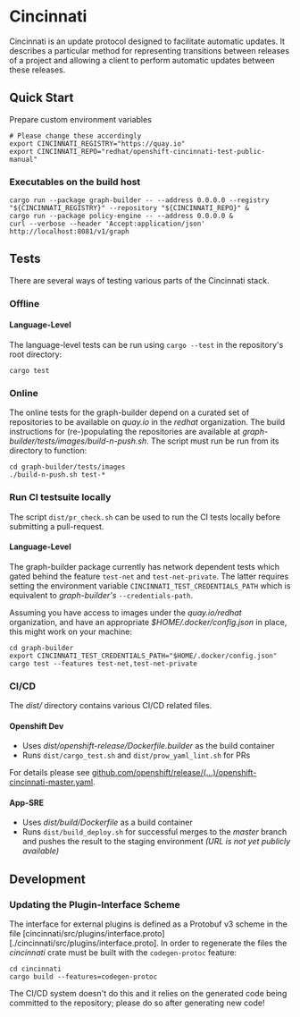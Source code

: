 # Cincinnati

Cincinnati is an update protocol designed to facilitate automatic updates. It describes a particular method for representing transitions between releases of a project and allowing a client to perform automatic updates between these releases.

## Quick Start

Prepare custom environment variables

```console
# Please change these accordingly
export CINCINNATI_REGISTRY="https://quay.io"
export CINCINNATI_REPO="redhat/openshift-cincinnati-test-public-manual"
```

### Executables on the build host

```console
cargo run --package graph-builder -- --address 0.0.0.0 --registry "${CINCINNATI_REGISTRY}" --repository "${CINCINNATI_REPO}" &
cargo run --package policy-engine -- --address 0.0.0.0 &
curl --verbose --header 'Accept:application/json' http://localhost:8081/v1/graph
```

## Tests
There are several ways of testing various parts of the Cincinnati stack.

### Offline

#### Language-Level
The language-level tests can be run using `cargo --test` in the repository's root directory:

```console
cargo test
```

### Online
The online tests for the graph-builder depend on a curated set of repositories to be available on *quay.io* in the *redhat* organization.
The build instructions for (re-)populating the repositories are available at *graph-builder/tests/images/build-n-push.sh*.
The script must run be run from its directory to function:

```console
cd graph-builder/tests/images
./build-n-push.sh test-*
```

### Run CI testsuite locally
The script `dist/pr_check.sh` can be used to run the CI tests locally before submitting a pull-request.

#### Language-Level
The graph-builder package currently has network dependent tests which gated behind the feature `test-net` and `test-net-private`.
The latter requires setting the environment variable `CINCINNATI_TEST_CREDENTIALS_PATH` which is equivalent to *graph-builder's* `--credentials-path`.

Assuming you have access to images under the *quay.io/redhat* organization, and have an appropriate *$HOME/.docker/config.json* in place, this might work on your machine:

```console
cd graph-builder
export CINCINNATI_TEST_CREDENTIALS_PATH="$HOME/.docker/config.json"
cargo test --features test-net,test-net-private
```

### CI/CD
The *dist/* directory contains various CI/CD related files.

#### Openshift Dev
* Uses *dist/openshift-release/Dockerfile.builder* as the build container
* Runs `dist/cargo_test.sh` and `dist/prow_yaml_lint.sh` for PRs

For details please see [github.com/openshift/release/(...)/openshift-cincinnati-master.yaml][1].

#### App-SRE
* Uses *dist/build/Dockerfile* as a build container
* Runs `dist/build_deploy.sh` for successful merges to the *master* branch and pushes the result to the staging environment *(URL is not yet publicly available)*

[1]: https://github.com/openshift/release/blob/master/ci-operator/config/openshift/cincinnati/openshift-cincinnati-master.yaml

## Development

### Updating the Plugin-Interface Scheme
The interface for external plugins is defined as a Protobuf v3 scheme in the file [cincinnati/src/plugins/interface.proto][./cincinnati/src/plugins/interface.proto].
In order to regenerate the files the *cincinnati* crate must be built with the `codegen-protoc` feature:

```console
cd cincinnati
cargo build --features=codegen-protoc
```

The CI/CD system doesn't do this and it relies on the generated code being committed to the repository; please do so after generating new code!